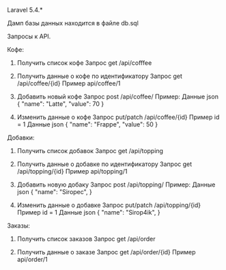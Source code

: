 Laravel 5.4.*

Дамп базы данных находится в файле db.sql 

Запросы к API.

Кофе:
  1) Получить список кофе
  Запрос get /api/cofffee

  2) Получить данные о кофе по идентификатору
  Запрос get /api/coffee/{id} 
  Пример api/coffee/1

  3) Добавить новый кофе
  Запрос post /api/coffee/
    Пример:
    Данные json 
    {
      "name": "Latte",
      "value": 70
    }

  3) Изменить данные о кофе
  Запрос put/patch /api/coffee/{id}
    Пример
    id = 1
    Данные json 
    {
      "name": "Frappe",
      "value": 50
    }
  
  
Добавки:
  1) Получить список добавок
  Запрос get /api/topping

  2) Получить данные о добавке по идентификатору
  Запрос get /api/topping/{id} 
  Пример api/topping/1

  3) Добавить новую добаку
  Запрос post /api/topping/
    Пример:
    Данные json 
    {
      "name": "Siropec",
    }

  3) Изменить данные о добавке
  Запрос put/patch /api/topping/{id}
    Пример
    id = 1
    Данные json 
    {
      "name": "Sirop4ik",
    }
    
Заказы:    
  1) Получить список заказов
  Запрос get /api/order

  2) Получить данные о заказе
  Запрос get /api/order/{id} 
  Пример api/order/1
  


    
